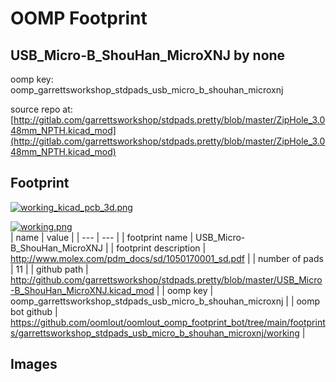 # OOMP Footprint  
## USB_Micro-B_ShouHan_MicroXNJ  by none  
  
oomp key: oomp_garrettsworkshop_stdpads_usb_micro_b_shouhan_microxnj  
  
source repo at: [http://gitlab.com/garrettsworkshop/stdpads.pretty/blob/master/ZipHole_3.048mm_NPTH.kicad_mod](http://gitlab.com/garrettsworkshop/stdpads.pretty/blob/master/ZipHole_3.048mm_NPTH.kicad_mod)  
## Footprint  
  
[![working_kicad_pcb_3d.png](working_kicad_pcb_3d_600.png)](working_kicad_pcb_3d.png)  
  
[![working.png](working_600.png)](working.png)  
| name | value | 
| --- | --- | 
| footprint name | USB_Micro-B_ShouHan_MicroXNJ | 
| footprint description | http://www.molex.com/pdm_docs/sd/1050170001_sd.pdf | 
| number of pads | 11 | 
| github path | http://github.com/garrettsworkshop/stdpads.pretty/blob/master/USB_Micro-B_ShouHan_MicroXNJ.kicad_mod | 
| oomp key | oomp_garrettsworkshop_stdpads_usb_micro_b_shouhan_microxnj | 
| oomp bot github | https://github.com/oomlout/oomlout_oomp_footprint_bot/tree/main/footprints/garrettsworkshop_stdpads_usb_micro_b_shouhan_microxnj/working | 
## Images  
